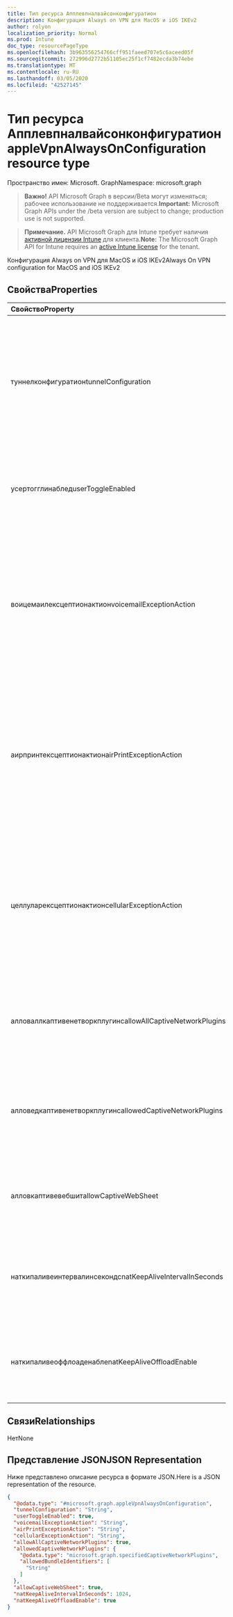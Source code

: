 ```yaml
---
title: Тип ресурса Апплевпналвайсонконфигуратион
description: Конфигурация Always on VPN для MacOS и iOS IKEv2
author: rolyon
localization_priority: Normal
ms.prod: Intune
doc_type: resourcePageType
ms.openlocfilehash: 3b963556254766cff951faeed707e5c6aceed05f
ms.sourcegitcommit: 272996d2772b51105ec25f1cf7482ecda3b74ebe
ms.translationtype: MT
ms.contentlocale: ru-RU
ms.lasthandoff: 03/05/2020
ms.locfileid: "42527145"
---
```

# <a name="applevpnalwaysonconfiguration-resource-type"></a><span data-ttu-id="7853e-103">Тип ресурса Апплевпналвайсонконфигуратион</span><span class="sxs-lookup"><span data-stu-id="7853e-103">appleVpnAlwaysOnConfiguration resource type</span></span>

<span data-ttu-id="7853e-104">Пространство имен: Microsoft. Graph</span><span class="sxs-lookup"><span data-stu-id="7853e-104">Namespace: microsoft.graph</span></span>

> <span data-ttu-id="7853e-105">**Важно!** API Microsoft Graph в версии/Beta могут изменяться; рабочее использование не поддерживается.</span><span class="sxs-lookup"><span data-stu-id="7853e-105">**Important:** Microsoft Graph APIs under the /beta version are subject to change; production use is not supported.</span></span>

> <span data-ttu-id="7853e-106">**Примечание.** API Microsoft Graph для Intune требует наличия [активной лицензии Intune](https://go.microsoft.com/fwlink/?linkid=839381) для клиента.</span><span class="sxs-lookup"><span data-stu-id="7853e-106">**Note:** The Microsoft Graph API for Intune requires an [active Intune license](https://go.microsoft.com/fwlink/?linkid=839381) for the tenant.</span></span>

<span data-ttu-id="7853e-107">Конфигурация Always on VPN для MacOS и iOS IKEv2</span><span class="sxs-lookup"><span data-stu-id="7853e-107">Always On VPN configuration for MacOS and iOS IKEv2</span></span>

## <a name="properties"></a><span data-ttu-id="7853e-108">Свойства</span><span class="sxs-lookup"><span data-stu-id="7853e-108">Properties</span></span>
|<span data-ttu-id="7853e-109">Свойство</span><span class="sxs-lookup"><span data-stu-id="7853e-109">Property</span></span>|<span data-ttu-id="7853e-110">Тип</span><span class="sxs-lookup"><span data-stu-id="7853e-110">Type</span></span>|<span data-ttu-id="7853e-111">Описание</span><span class="sxs-lookup"><span data-stu-id="7853e-111">Description</span></span>|
|:---|:---|:---|
|<span data-ttu-id="7853e-112">туннелконфигуратион</span><span class="sxs-lookup"><span data-stu-id="7853e-112">tunnelConfiguration</span></span>|[<span data-ttu-id="7853e-113">vpnTunnelConfigurationType</span><span class="sxs-lookup"><span data-stu-id="7853e-113">vpnTunnelConfigurationType</span></span>](../resources/intune-deviceconfig-vpntunnelconfigurationtype.md)|<span data-ttu-id="7853e-114">Определяет, к каким подключениям применяется определенная конфигурация туннеля.</span><span class="sxs-lookup"><span data-stu-id="7853e-114">Determines what connections the specific tunnel configuration applies to.</span></span> <span data-ttu-id="7853e-115">Возможные значения: `wifiAndCellular`, `cellular`, `wifi`.</span><span class="sxs-lookup"><span data-stu-id="7853e-115">Possible values are: `wifiAndCellular`, `cellular`, `wifi`.</span></span>|
|<span data-ttu-id="7853e-116">усертогглинаблед</span><span class="sxs-lookup"><span data-stu-id="7853e-116">userToggleEnabled</span></span>|<span data-ttu-id="7853e-117">Логический</span><span class="sxs-lookup"><span data-stu-id="7853e-117">Boolean</span></span>|<span data-ttu-id="7853e-118">Разрешить пользователю переключать конфигурацию VPN с помощью пользовательского интерфейса</span><span class="sxs-lookup"><span data-stu-id="7853e-118">Allow the user to toggle the VPN configuration using the UI</span></span>|
|<span data-ttu-id="7853e-119">воицемаилексцептионактион</span><span class="sxs-lookup"><span data-stu-id="7853e-119">voicemailExceptionAction</span></span>|[<span data-ttu-id="7853e-120">vpnServiceExceptionAction</span><span class="sxs-lookup"><span data-stu-id="7853e-120">vpnServiceExceptionAction</span></span>](../resources/intune-deviceconfig-vpnserviceexceptionaction.md)|<span data-ttu-id="7853e-121">Определите, будет ли служба голосовой почты исключена из постоянного подключения VPN.</span><span class="sxs-lookup"><span data-stu-id="7853e-121">Determine whether voicemail service will be exempt from the always-on VPN connection.</span></span> <span data-ttu-id="7853e-122">Возможные значения: `forceTrafficViaVPN`, `allowTrafficOutside`, `dropTraffic`.</span><span class="sxs-lookup"><span data-stu-id="7853e-122">Possible values are: `forceTrafficViaVPN`, `allowTrafficOutside`, `dropTraffic`.</span></span>|
|<span data-ttu-id="7853e-123">аирпринтексцептионактион</span><span class="sxs-lookup"><span data-stu-id="7853e-123">airPrintExceptionAction</span></span>|[<span data-ttu-id="7853e-124">vpnServiceExceptionAction</span><span class="sxs-lookup"><span data-stu-id="7853e-124">vpnServiceExceptionAction</span></span>](../resources/intune-deviceconfig-vpnserviceexceptionaction.md)|<span data-ttu-id="7853e-125">Определите, будет ли служба Аирпринт освобождена от постоянного подключения VPN.</span><span class="sxs-lookup"><span data-stu-id="7853e-125">Determine whether AirPrint service will be exempt from the always-on VPN connection.</span></span> <span data-ttu-id="7853e-126">Возможные значения: `forceTrafficViaVPN`, `allowTrafficOutside`, `dropTraffic`.</span><span class="sxs-lookup"><span data-stu-id="7853e-126">Possible values are: `forceTrafficViaVPN`, `allowTrafficOutside`, `dropTraffic`.</span></span>|
|<span data-ttu-id="7853e-127">целлуларексцептионактион</span><span class="sxs-lookup"><span data-stu-id="7853e-127">cellularExceptionAction</span></span>|[<span data-ttu-id="7853e-128">vpnServiceExceptionAction</span><span class="sxs-lookup"><span data-stu-id="7853e-128">vpnServiceExceptionAction</span></span>](../resources/intune-deviceconfig-vpnserviceexceptionaction.md)|<span data-ttu-id="7853e-129">Определите, будет ли служба сотовой связи освобождена от постоянного подключения VPN.</span><span class="sxs-lookup"><span data-stu-id="7853e-129">Determine whether Cellular service will be exempt from the always-on VPN connection.</span></span> <span data-ttu-id="7853e-130">Возможные значения: `forceTrafficViaVPN`, `allowTrafficOutside`, `dropTraffic`.</span><span class="sxs-lookup"><span data-stu-id="7853e-130">Possible values are: `forceTrafficViaVPN`, `allowTrafficOutside`, `dropTraffic`.</span></span>|
|<span data-ttu-id="7853e-131">алловаллкаптивенетворкплугинс</span><span class="sxs-lookup"><span data-stu-id="7853e-131">allowAllCaptiveNetworkPlugins</span></span>|<span data-ttu-id="7853e-132">Логический</span><span class="sxs-lookup"><span data-stu-id="7853e-132">Boolean</span></span>|<span data-ttu-id="7853e-133">Указывает, следует ли разрешить трафик от всех сетевых подключаемых модулей для подключения извне VPN</span><span class="sxs-lookup"><span data-stu-id="7853e-133">Specifies whether traffic from all captive network plugins should be allowed outside the vpn</span></span>|
|<span data-ttu-id="7853e-134">алловедкаптивенетворкплугинс</span><span class="sxs-lookup"><span data-stu-id="7853e-134">allowedCaptiveNetworkPlugins</span></span>|[<span data-ttu-id="7853e-135">specifiedCaptiveNetworkPlugins</span><span class="sxs-lookup"><span data-stu-id="7853e-135">specifiedCaptiveNetworkPlugins</span></span>](../resources/intune-deviceconfig-specifiedcaptivenetworkplugins.md)|<span data-ttu-id="7853e-136">Определяет, разрешены ли все, некоторые или не являющиеся собственными сетевыми приложениями для работы с пререгистром</span><span class="sxs-lookup"><span data-stu-id="7853e-136">Determines whether all, some, or no non-native captive networking apps are allowed</span></span>|
|<span data-ttu-id="7853e-137">алловкаптивевебшит</span><span class="sxs-lookup"><span data-stu-id="7853e-137">allowCaptiveWebSheet</span></span>|<span data-ttu-id="7853e-138">Логический</span><span class="sxs-lookup"><span data-stu-id="7853e-138">Boolean</span></span>|<span data-ttu-id="7853e-139">Определяет, разрешен ли трафик из приложения "Таблица" за прес помощью VPN-подключения</span><span class="sxs-lookup"><span data-stu-id="7853e-139">Determines whether traffic from the Websheet app is allowed outside of the VPN</span></span>|
|<span data-ttu-id="7853e-140">наткипаливеинтервалинсекондс</span><span class="sxs-lookup"><span data-stu-id="7853e-140">natKeepAliveIntervalInSeconds</span></span>|<span data-ttu-id="7853e-141">Int32</span><span class="sxs-lookup"><span data-stu-id="7853e-141">Int32</span></span>|<span data-ttu-id="7853e-142">Указывает, как часто в секундах отправлять пакет KeepAlive для преобразования сетевых адресов через VPN</span><span class="sxs-lookup"><span data-stu-id="7853e-142">Specifies how often in seconds to send a network address translation keepalive package through the VPN</span></span>|
|<span data-ttu-id="7853e-143">наткипаливеоффлоаденабле</span><span class="sxs-lookup"><span data-stu-id="7853e-143">natKeepAliveOffloadEnable</span></span>|<span data-ttu-id="7853e-144">Логический</span><span class="sxs-lookup"><span data-stu-id="7853e-144">Boolean</span></span>|<span data-ttu-id="7853e-145">Включение аппаратной разгрузки сигналов проверки активности сетевых адресов, когда устройство находится в спящем режиме</span><span class="sxs-lookup"><span data-stu-id="7853e-145">Enable hardware offloading of NAT keepalive signals when the device is asleep</span></span>|

## <a name="relationships"></a><span data-ttu-id="7853e-146">Связи</span><span class="sxs-lookup"><span data-stu-id="7853e-146">Relationships</span></span>
<span data-ttu-id="7853e-147">Нет</span><span class="sxs-lookup"><span data-stu-id="7853e-147">None</span></span>

## <a name="json-representation"></a><span data-ttu-id="7853e-148">Представление JSON</span><span class="sxs-lookup"><span data-stu-id="7853e-148">JSON Representation</span></span>
<span data-ttu-id="7853e-149">Ниже представлено описание ресурса в формате JSON.</span><span class="sxs-lookup"><span data-stu-id="7853e-149">Here is a JSON representation of the resource.</span></span>
<!-- {
  "blockType": "resource",
  "@odata.type": "microsoft.graph.appleVpnAlwaysOnConfiguration"
}
-->
``` json
{
  "@odata.type": "#microsoft.graph.appleVpnAlwaysOnConfiguration",
  "tunnelConfiguration": "String",
  "userToggleEnabled": true,
  "voicemailExceptionAction": "String",
  "airPrintExceptionAction": "String",
  "cellularExceptionAction": "String",
  "allowAllCaptiveNetworkPlugins": true,
  "allowedCaptiveNetworkPlugins": {
    "@odata.type": "microsoft.graph.specifiedCaptiveNetworkPlugins",
    "allowedBundleIdentifiers": [
      "String"
    ]
  },
  "allowCaptiveWebSheet": true,
  "natKeepAliveIntervalInSeconds": 1024,
  "natKeepAliveOffloadEnable": true
}
```



